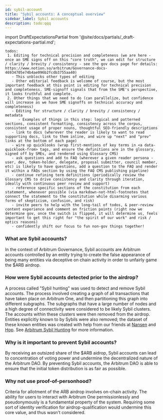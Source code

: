 ```yaml
---
id: sybil-account
title: "Sybil accounts: A conceptual overview"
sidebar_label: Sybil accounts
description: todo:qqq
---
```


import DraftExpectationsPartial from '@site/docs/partials/_draft-expectations-partial.md'; 

<DraftExpectationsPartial />

```
todos: 
 1. Editing for technical precision and completeness (we are here - once an SME signs off on this "core truth", we can edit for structure / clarity / brevity / consistency - see the gov docs page for details: https://www.notion.so/arbitrum/Governance-docs-46934705e74b4ae096b2fcdb3755aa40)
   - This unblocks other types of editing 
   - Other editorial feedback is welcome of course, but the most important feedback at this point is editing for technical precision and completeness. SME-signoff signals that from the SME's perspective, it looks truthful and complete.
 2. Other things that we need to do (can parallelize, but confidence will increase as we have SME signoffs on technical accuracy and completeness)
   - Editing for structure / clarity / brevity / consistency / metadata
      - Examples of things in this step: logical and patterned sections, consistent formatting, consistency across the corpus, consistent usage of proper nouns, thoughtful SEO-friendly descriptions
   - link to docs (wherever the reader is likely to want to read supporting docs, link to them inline, and wire up "next" and "prev" links at the bottom of each page)
   - wire up quicklooks (wrap first-mentions of key terms in <a data-quicklook-from> tags, and ensure the definitions are in the glossary, signed off by SMEs, and rendered using Glossary CMS)
   - ask questions and add to FAQ (wherever a given reader persona - user, dev, token-holder, delegate, proposal submitter, council member, etc) is likely to have questions, add a question to the FAQ and render it within a FAQs section by using the FAQ CMS publishing pipeline)
   - continue refining term definitions (periodically review the Glossary CMS to drive consistency and clarity through iteration, ideally with continuous peer review and support)
   - reference specific sections of the constitution from each statement, whenever possible (via markdown-not-html-footnotes that connect the statement to the constitution while disarming various forms of skepticism, confusion, and risk)
   - invite peers to help with the long-tail of todos, & peer-review content experience and comment on friction points (right now we determine gov, once the switch is flipped, it will determine us, feels important to get this right for "the spirit of our work" and risk / optics reasons)
   - confidently shift our focus to fun non-gov things together!
```

### What are Sybil accounts?

In the context of Arbitrum Governance, Sybil accounts are Arbitrum accounts controlled by an entity trying to create the false appearance of being many entities via deceptive on chain activity in order to unfairly game the <a data-quicklook-from='arb'>$ARB</a> <a data-quicklook-from='airdrop'>airdrop</a>.


### How were Sybil accounts detected prior to the airdrop?

A process called "Sybil hunting" was used to detect and remove Sybil accounts. The process involved creating a graph of all transactions that have taken place on <a data-quicklook-from='arbitrum-one'>Arbitrum One</a>, and then partitioning this graph into different subgraphs. The subgraphs that have a large number of nodes and a high degree of connectivity were considered to be likely Sybil clusters. The accounts within these clusters were then removed from the airdrop. Entities explicitly known to by Sybils were also removed; the dataset of these known entities was created with help from our friends at [Nansen](https://www.nansen.ai/) and [Hop](https://hop.exchange/). See [Arbitrum Sybil Hunting](https://github.com/OffchainLabs/arb-sybil/tree/master/v2) for more information. 


### Why is it important to prevent Sybil accounts?

By receiving an outsized share of the $ARB aidrop, Sybil accounts can lead to concentration of voting power and undermine the decentralized nature of the <a data-quicklook-from='arbitrum-dao'>Arbitrum DAO</a>. By preventing Sybil accounts, the Arbitrum DAO is able to ensure that the initial token distribution is as fair as possible.

### Why not use proof-of-personhood? 

Criteria for allotment of the ARB airdrop involves on-chain activity. The ability for users to interact with Arbitrum One permissionlessly and pseudonymously is a fundamental property of the system.  Requiring some sort of identity verification for airdrop-qualification would undermine this core value, and thus wasn't considered.   

